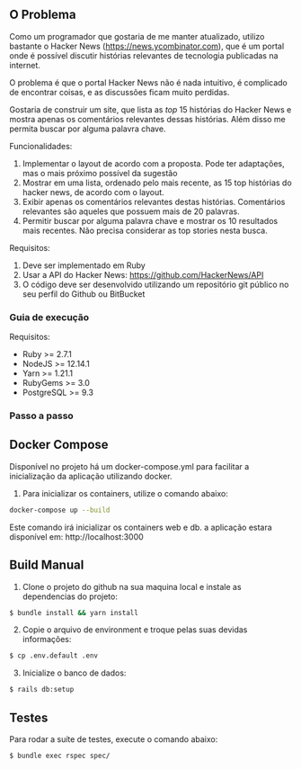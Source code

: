 ## O Problema

Como um programador que gostaria de me manter atualizado, utilizo bastante o Hacker News (https://news.ycombinator.com), que é um portal onde é possível discutir histórias relevantes de tecnologia publicadas na internet.

O problema é que o portal Hacker News não é nada intuitivo, é complicado de encontrar coisas, e as discussões ficam muito perdidas.

Gostaria de construir um site, que lista as _top_ 15 histórias do Hacker News e mostra apenas os comentários relevantes dessas histórias. Além disso me permita buscar por alguma palavra chave.

Funcionalidades:
1. Implementar o layout de acordo com a proposta. Pode ter adaptações, mas o mais próximo possível da sugestão
2. Mostrar em uma lista, ordenado pelo mais recente, as 15 top histórias do hacker news, de acordo com o layout.
3. Exibir apenas os comentários relevantes destas histórias. Comentários relevantes são aqueles que possuem mais de 20 palavras.
4. Permitir buscar por alguma palavra chave e mostrar os 10 resultados mais recentes. Não precisa considerar as top stories nesta busca.

Requisitos:
1. Deve ser implementado em Ruby
2. Usar a API do Hacker News: https://github.com/HackerNews/API
3. O código deve ser desenvolvido utilizando um repositório git público no seu perfil do Github ou BitBucket

### Guia de execução

Requisitos:

* Ruby >= 2.7.1
* NodeJS >= 12.14.1
* Yarn >= 1.21.1
* RubyGems >= 3.0
* PostgreSQL >= 9.3

### Passo a passo

## Docker Compose

Disponível no projeto há um docker-compose.yml para facilitar a inicialização da aplicação utilizando docker.

1. Para inicializar os containers, utilize o comando abaixo:

```bash
docker-compose up --build
```

Este comando irá inicializar os containers web e db. a aplicação estara disponível em: http://localhost:3000

## Build Manual
1. Clone o projeto do github na sua maquina local e instale as dependencias do projeto:

```bash
$ bundle install && yarn install
```

2. Copie o arquivo de environment e troque pelas suas devidas informações:

```bash
$ cp .env.default .env
```

3. Inicialize o banco de dados:

```bash
$ rails db:setup
```

## Testes

Para rodar a suíte de testes, execute o comando abaixo:

```
$ bundle exec rspec spec/
```
